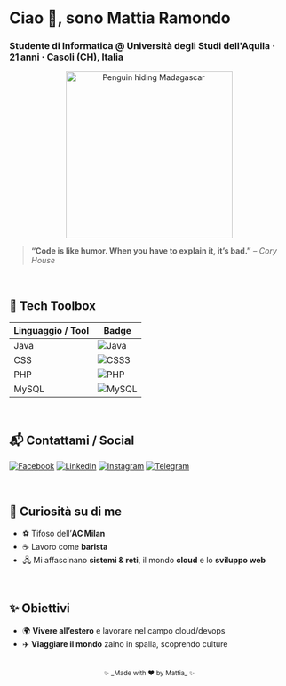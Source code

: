 # Ciao 👋, sono **Mattia Ramondo**

### Studente di Informatica @ Università degli Studi dell'Aquila · 21 anni · Casoli (CH), Italia

<p align="center">
  <!-- GIF sourced from Tenor: replace the URL below with the *direct* .gif link you copied -->
<img src="https://media1.tenor.com/m/DSBELANb0ycAAAAd/pinguim-madagascar.gif" alt="Penguin hiding Madagascar" width="300"/>
</p>

> **“Code is like humor. When you have to explain it, it’s bad.”** – *Cory House*

<br/>

## 🚀 Tech Toolbox

| Linguaggio / Tool | Badge                                                                                                |
| ----------------- | ---------------------------------------------------------------------------------------------------- |
| Java              | ![Java](https://img.shields.io/badge/Java-007396?style=for-the-badge\&logo=openjdk\&logoColor=white) |
| CSS               | ![CSS3](https://img.shields.io/badge/CSS3-1572B6?style=for-the-badge\&logo=css3\&logoColor=white)    |
| PHP               | ![PHP](https://img.shields.io/badge/PHP-777BB4?style=for-the-badge\&logo=php\&logoColor=white)       |
| MySQL             | ![MySQL](https://img.shields.io/badge/MySQL-4479A1?style=for-the-badge\&logo=mysql\&logoColor=white) |


<br/>

## 📬 Contattami / Social

[![Facebook](https://img.shields.io/badge/Facebook-1877F2?style=for-the-badge\&logo=facebook\&logoColor=white)](https://www.facebook.com/tuo_username)
[![LinkedIn](https://img.shields.io/badge/LinkedIn-0A66C2?style=for-the-badge\&logo=linkedin\&logoColor=white)](https://www.linkedin.com/in/tuo_username)
[![Instagram](https://img.shields.io/badge/Instagram-E4405F?style=for-the-badge\&logo=instagram\&logoColor=white)](https://www.instagram.com/tuo_username)
[![Telegram](https://img.shields.io/badge/Telegram-26A5E4?style=for-the-badge\&logo=telegram\&logoColor=white)](https://t.me/tuo_username)


<br/>

## 🧩 Curiosità su di me

* ⚽ Tifoso dell’**AC Milan** 
* ☕ Lavoro come **barista**
* 🖧 Mi affascinano **sistemi & reti**, il mondo **cloud** e lo **sviluppo web**

<br/>

## ✨ Obiettivi

* 🌍 **Vivere all’estero** e lavorare nel campo cloud/devops
* ✈️ **Viaggiare il mondo** zaino in spalla, scoprendo culture

<br/>

<div align="center">
  <sub>✨ _Made with ❤️ by Mattia_ ✨</sub>
</div>
